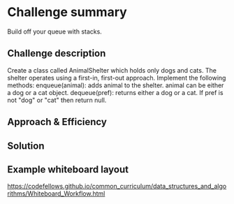 # Challenge summary
Build off your queue with stacks.

## Challenge description
Create a class called AnimalShelter which holds only dogs and cats. The shelter operates using a first-in, first-out approach.
Implement the following methods:
enqueue(animal): adds animal to the shelter. animal can be either a dog or a cat object.
dequeue(pref): returns either a dog or a cat. If pref is not "dog" or "cat" then return null.

## Approach & Efficiency
<!-- What approach did you take? Why? What is the Big O space/time for this approach? -->

## Solution
<!-- Embedded whiteboard image -->

## Example whiteboard layout
https://codefellows.github.io/common_curriculum/data_structures_and_algorithms/Whiteboard_Workflow.html
